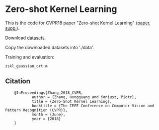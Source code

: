 # Zero-shot Kernel Learning
This is the code for CVPR18 paper "Zero-shot Kernel Learning" ([paper](http://openaccess.thecvf.com/content_cvpr_2018/papers/Zhang_Zero-Shot_Kernel_Learning_CVPR_2018_paper.pdf), [supp.](http://openaccess.thecvf.com/content_cvpr_2018/Supplemental/3242-supp.pdf)).

Download [datasets](http://datasets.d2.mpi-inf.mpg.de/xian/xlsa17.zip). 

Copy the downloaded datasets into './data'.

Training and evaluation:
```
zskl_gaussian_ort.m
```
## Citation
        @InProceedings{Zhang_2018_CVPR,
                author = {Zhang, Hongguang and Koniusz, Piotr},
                title = {Zero-Shot Kernel Learning},
                booktitle = {The IEEE Conference on Computer Vision and Pattern Recognition (CVPR)},
                month = {June},
                year = {2018}
        }
